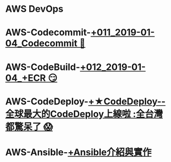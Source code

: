 # AWS DevOps

# AWS-Codecommit-[+011_2019-01-04_Codecommit 🤡](https://paper.dropbox.com/doc/011_2019-01-04_Codecommit-U72R5AJ7mNaPul9OyOTn7) 
# AWS-CodeBuild-[+012_2019-01-04_+ECR 😏](https://paper.dropbox.com/doc/012_2019-01-04_ECR-M1EDW9sqZbH01TC5HNCok) 
# AWS-CodeDeploy-[+★CodeDeploy--全球最大的CodeDeploy上線啦 :全台灣都驚呆了 😱](https://paper.dropbox.com/doc/CodeDeploy-CodeDeploy-Fnl1LE92JT1nVWuOp2Pnd) 
# AWS-Ansible-[+Ansible介紹與實作](https://paper.dropbox.com/doc/Ansible-zSPBD2mZcXoIUErdBccdq) 

